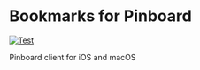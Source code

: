 # Bookmarks for Pinboard

[![Test](https://github.com/jbmorley/bookmarks/actions/workflows/test.yaml/badge.svg)](https://github.com/jbmorley/bookmarks/actions/workflows/test.yaml)

Pinboard client for iOS and macOS
